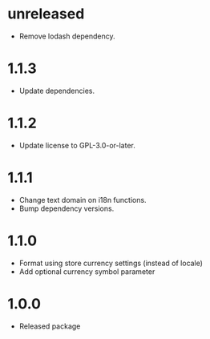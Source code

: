 # unreleased

- Remove lodash dependency.

# 1.1.3

- Update dependencies.

# 1.1.2

- Update license to GPL-3.0-or-later.

# 1.1.1

- Change text domain on i18n functions.
- Bump dependency versions.

# 1.1.0

- Format using store currency settings (instead of locale)
- Add optional currency symbol parameter

# 1.0.0

- Released package
